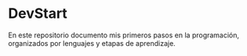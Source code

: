 # DevStart
En este repositorio documento mis primeros pasos en la programación, organizados por lenguajes y etapas de aprendizaje.
